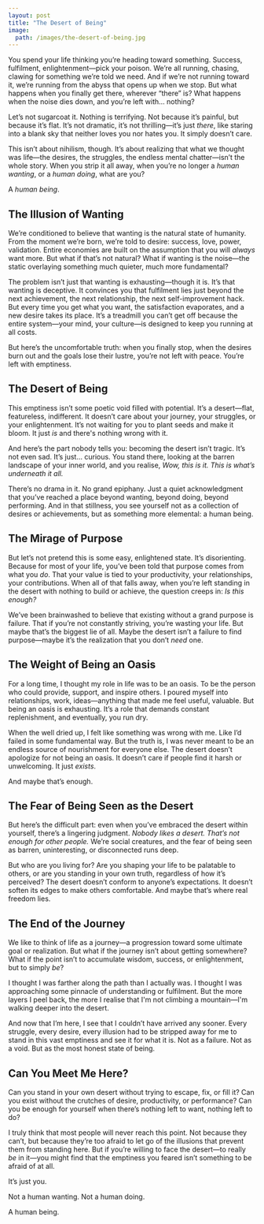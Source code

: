 ```yaml
---
layout: post
title: "The Desert of Being"
image:
  path: /images/the-desert-of-being.jpg
---
```


You spend your life thinking you’re heading toward something. Success, fulfilment, enlightenment—pick your poison. We’re all running, chasing, clawing for something we’re told we need. And if we’re not running toward it, we’re running from the abyss that opens up when we stop. But what happens when you finally get there, wherever “there” is? What happens when the noise dies down, and you’re left with… nothing?

Let’s not sugarcoat it. Nothing is terrifying. Not because it’s painful, but because it’s flat. It’s not dramatic, it’s not thrilling—it’s just *there*, like staring into a blank sky that neither loves you nor hates you. It simply doesn’t care.

This isn’t about nihilism, though. It’s about realizing that what we thought was life—the desires, the struggles, the endless mental chatter—isn’t the whole story. When you strip it all away, when you’re no longer a *human wanting*, or a *human doing*, what are you?

A *human being*.

## The Illusion of Wanting

We’re conditioned to believe that wanting is the natural state of humanity. From the moment we’re born, we’re told to desire: success, love, power, validation. Entire economies are built on the assumption that you will *always* want more. But what if that’s not natural? What if wanting is the noise—the static overlaying something much quieter, much more fundamental?

The problem isn’t just that wanting is exhausting—though it is. It’s that wanting is deceptive. It convinces you that fulfilment lies just beyond the next achievement, the next relationship, the next self-improvement hack. But every time you get what you want, the satisfaction evaporates, and a new desire takes its place. It’s a treadmill you can’t get off because the entire system—your mind, your culture—is designed to keep you running at all costs.

But here’s the uncomfortable truth: when you finally stop, when the desires burn out and the goals lose their lustre, you’re not left with peace. You’re left with emptiness.

## The Desert of Being

This emptiness isn’t some poetic void filled with potential. It’s a desert—flat, featureless, indifferent. It doesn’t care about your journey, your struggles, or your enlightenment. It’s not waiting for you to plant seeds and make it bloom. It just *is* and there's nothing wrong with it.

And here’s the part nobody tells you: becoming the desert isn’t tragic. It’s not even sad. It’s just… curious. You stand there, looking at the barren landscape of your inner world, and you realise, *Wow, this is it. This is what’s underneath it all.*

There’s no drama in it. No grand epiphany. Just a quiet acknowledgment that you’ve reached a place beyond wanting, beyond doing, beyond performing. And in that stillness, you see yourself not as a collection of desires or achievements, but as something more elemental: a human being.

## The Mirage of Purpose

But let’s not pretend this is some easy, enlightened state. It’s disorienting. Because for most of your life, you’ve been told that purpose comes from what you *do*. That your value is tied to your productivity, your relationships, your contributions. When all of that falls away, when you’re left standing in the desert with nothing to build or achieve, the question creeps in: *Is this enough?*

We’ve been brainwashed to believe that existing without a grand purpose is failure. That if you’re not constantly striving, you’re wasting your life. But maybe that’s the biggest lie of all. Maybe the desert isn’t a failure to find purpose—maybe it’s the realization that you don’t *need* one.

## The Weight of Being an Oasis

For a long time, I thought my role in life was to be an oasis. To be the person who could provide, support, and inspire others. I poured myself into relationships, work, ideas—anything that made me feel useful, valuable. But being an oasis is exhausting. It’s a role that demands constant replenishment, and eventually, you run dry.

When the well dried up, I felt like something was wrong with me. Like I’d failed in some fundamental way. But the truth is, I was never meant to be an endless source of nourishment for everyone else. The desert doesn’t apologize for not being an oasis. It doesn’t care if people find it harsh or unwelcoming. It just *exists*.

And maybe that’s enough.

## The Fear of Being Seen as the Desert

But here’s the difficult part: even when you’ve embraced the desert within yourself, there’s a lingering judgment. *Nobody likes a desert. That’s not enough for other people.* We’re social creatures, and the fear of being seen as barren, uninteresting, or disconnected runs deep.

But who are you living for? Are you shaping your life to be palatable to others, or are you standing in your own truth, regardless of how it’s perceived? The desert doesn’t conform to anyone’s expectations. It doesn’t soften its edges to make others comfortable. And maybe that’s where real freedom lies.

## The End of the Journey

We like to think of life as a journey—a progression toward some ultimate goal or realization. But what if the journey isn’t about getting somewhere? What if the point isn’t to accumulate wisdom, success, or enlightenment, but to simply *be*?

I thought I was farther along the path than I actually was. I thought I was approaching some pinnacle of understanding or fulfilment. But the more layers I peel back, the more I realise that I'm not climbing a mountain—I'm walking deeper into the desert.

And now that I’m here, I see that I couldn’t have arrived any sooner. Every struggle, every desire, every illusion had to be stripped away for me to stand in this vast emptiness and see it for what it is. Not as a failure. Not as a void. But as the most honest state of being.

## Can You Meet Me Here?

Can you stand in your own desert without trying to escape, fix, or fill it? Can you exist without the crutches of desire, productivity, or performance? Can you be enough for yourself when there’s nothing left to want, nothing left to do?

I truly think that most people will never reach this point. Not because they can’t, but because they’re too afraid to let go of the illusions that prevent them from standing here. But if you’re willing to face the desert—to really *be* in it—you might find that the emptiness you feared isn’t something to be afraid of at all.

It’s just you.

Not a human wanting. Not a human doing.

A human being.